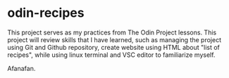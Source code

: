 # odin-recipes

This project serves as my practices from The Odin Project lessons. This project will review skills that I have learned, such as managing the project using Git and Github repository, create website using HTML about "list of recipes", while using linux terminal and VSC editor to familiarize myself.

Afanafan.